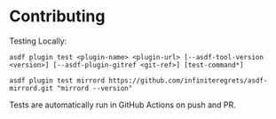 # Contributing

Testing Locally:

```shell
asdf plugin test <plugin-name> <plugin-url> [--asdf-tool-version <version>] [--asdf-plugin-gitref <git-ref>] [test-command*]

asdf plugin test mirrord https://github.com/infiniteregrets/asdf-mirrord.git "mirrord --version"
```

Tests are automatically run in GitHub Actions on push and PR.
